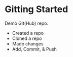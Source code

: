 # Gitting Started

Demo Git(Hub) repo.

* Created a repo
* Cloned a repo
* Made changes
* Add, Commit, & Push

